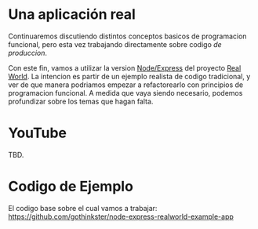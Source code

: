 # Una aplicación real

Continuaremos discutiendo distintos conceptos basicos de programacion funcional, pero esta vez trabajando directamente sobre codigo _de produccion_.

Con este fin, vamos a utilizar la version [Node/Express](https://github.com/gothinkster/node-express-realworld-example-app) del proyecto [Real World](https://github.com/gothinkster/realworld). La intencion es partir de un ejemplo realista de codigo tradicional, y ver de que manera podriamos empezar a refactorearlo con principios de programacion funcional. A medida que vaya siendo necesario, podemos profundizar sobre los temas que hagan falta.

# YouTube

TBD.

# Codigo de Ejemplo

El codigo base sobre el cual vamos a trabajar: https://github.com/gothinkster/node-express-realworld-example-app
